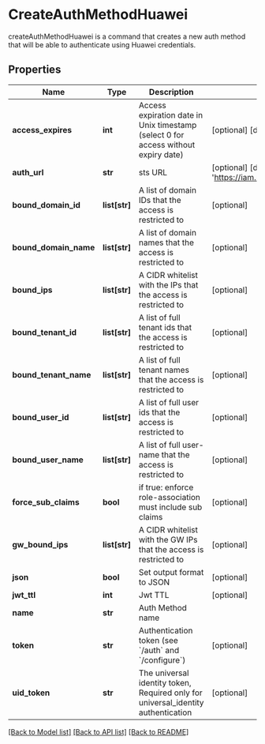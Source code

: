 # CreateAuthMethodHuawei

createAuthMethodHuawei is a command that creates a new auth method that will be able to authenticate using Huawei credentials.
## Properties
Name | Type | Description | Notes
------------ | ------------- | ------------- | -------------
**access_expires** | **int** | Access expiration date in Unix timestamp (select 0 for access without expiry date) | [optional] [default to 0]
**auth_url** | **str** | sts URL | [optional] [default to 'https://iam.myhwclouds.com:443/v3']
**bound_domain_id** | **list[str]** | A list of domain IDs that the access is restricted to | [optional] 
**bound_domain_name** | **list[str]** | A list of domain names that the access is restricted to | [optional] 
**bound_ips** | **list[str]** | A CIDR whitelist with the IPs that the access is restricted to | [optional] 
**bound_tenant_id** | **list[str]** | A list of full tenant ids that the access is restricted to | [optional] 
**bound_tenant_name** | **list[str]** | A list of full tenant names that the access is restricted to | [optional] 
**bound_user_id** | **list[str]** | A list of full user ids that the access is restricted to | [optional] 
**bound_user_name** | **list[str]** | A list of full user-name that the access is restricted to | [optional] 
**force_sub_claims** | **bool** | if true: enforce role-association must include sub claims | [optional] 
**gw_bound_ips** | **list[str]** | A CIDR whitelist with the GW IPs that the access is restricted to | [optional] 
**json** | **bool** | Set output format to JSON | [optional] 
**jwt_ttl** | **int** | Jwt TTL | [optional] 
**name** | **str** | Auth Method name | 
**token** | **str** | Authentication token (see &#x60;/auth&#x60; and &#x60;/configure&#x60;) | [optional] 
**uid_token** | **str** | The universal identity token, Required only for universal_identity authentication | [optional] 

[[Back to Model list]](../README.md#documentation-for-models) [[Back to API list]](../README.md#documentation-for-api-endpoints) [[Back to README]](../README.md)


